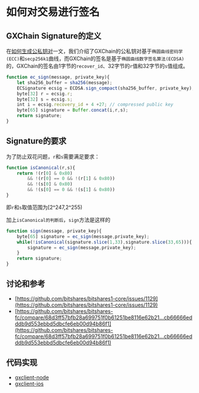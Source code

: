 # 如何对交易进行签名

## GXChain Signature的定义

在[如何生成公私钥对](./keypair.md)一文，我们介绍了GXChain的公私钥对基于`椭圆曲线密码学(ECC)`和`secp256k1`曲线，而GXChain的签名是基于`椭圆曲线数字签名算法(ECDSA)`的，GXChain的签名由1字节的`recover_id`、32字节的`r`值和32字节的`s`值组成。

``` js
function ec_sign(message, private_key){
    let sha256_buffer = sha256(message);
    ECSignature ecsig = ECDSA.sign_compact(sha256_buffer, private_key);
    byte[32] r = ecsig.r;
    byte[32] s = ecsig.s;
    int i = ecsig.recovery_id + 4 +27; // compressed public key
    byte[65] signature = Buffer.concat(i,r,s);
    return signature;
}
```

## Signature的要求

为了防止双花问题，`r`和`s`需要满足要求：

``` js
function isCanonical(r,s){
    return !(r[0] & 0x80)
        && !(r[0] == 0 && !(r[1] & 0x80))
        && !(s[0] & 0x80)
        && !(s[0] == 0 && !(s[1] & 0x80))
}
```

即`r`和`s`取值范围为[2^247,2^255)

加上`isCanonical的判断后`，`sign`方法是这样的

``` js
function sign(message, private_key){
    byte[65] signature = ec_sign(message,private_key);
    while(!isCanonical(signature.slice(1,33),signature.slice(33,65))){
        signature = ec_sign(message,private_key);
    }
    return signature;
}
```

## 讨论和参考

- [https://github.com/bitshares/bitshares1-core/issues/1129](https://github.com/bitshares/bitshares1-core/issues/1129)
- [https://github.com/bitshares/bitshares-fc/compare/68d3ff57bfb28a699751f0b61251be8116e62b21...cb66666edddb9d553ebbd5dbcfe6eb00d94b86f1](https://github.com/bitshares/bitshares-fc/compare/68d3ff57bfb28a699751f0b61251be8116e62b21...cb66666edddb9d553ebbd5dbcfe6eb00d94b86f1)


## 代码实现

- [gxclient-node](https://github.com/gxchain/gxbjs/blob/master/lib/ecc/src/signature.js#L77)
- [gxclient-ios](https://github.com/gxchain/gxclient-ios/blob/master/gxclient-ios/lib/ecc/GXPrivateKey.m#L82)
